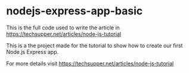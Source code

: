 # nodejs-express-app-basic

This is the full code used to write the article in https://techsupper.net/articles/node-js-tutorial

This is a the project made for the tutorial to show how to create our first Node.js Express app.

For more details visit https://techsupper.net/articles/node-js-tutorial

